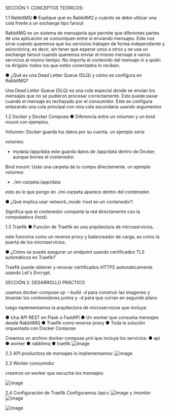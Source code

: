 SECCIÓN 1: CONCEPTOS TEÓRICOS:

1.1 RabbitMQ
● Explique qué es RabbitMQ y cuándo se debe utilizar una cola frente a un
exchange tipo fanout

RabbitMQ es un sistema de mensajería que permite que diferentes partes de una aplicación se comuniquen entre sí enviando mensajes. 
Este nos sirve cuando queremos que los servicios trabajen de forma independiente y asincrónica, es decir, sin tener que esperar unos a otros
y se usa un exchange fanout cuando queremos enviar el mismo mensaje a varios servicios al mismo tiempo. No importa el contenido del mensaje ni a quién va dirigido: todos los que estén conectados lo reciben.

● ¿Qué es una Dead Letter Queue (DLQ) y cómo se configura en RabbitMQ?

Una Dead Letter Queue (DLQ) es una cola especial donde se envían los mensajes que no se pudieron procesar correctamente. Esto puede pasar cuando el mensaje es rechazado por el consumidor. 
Este se configura enlazando una cola principal con otra cola secundaria usando argumentos

1.2 Docker y Docker Compose
● Diferencia entre un volumen y un bind mount con ejemplos.

Volumen: Docker guarda los datos por su cuenta.
un ejemplo seria

volumes:
  - mydata:/app/data
este guarda datos de /app/data dentro de Docker, aunque borres el contenedor.

Bind mount: Usás una carpeta de tu compu directamente.
un ejemplo
volumes:
  - ./mi-carpeta:/app/data

esto es lo que pongo en ./mi-carpeta aparece dentro del contenedor.

● ¿Qué implica usar network_mode: host en un contenedor?.

Significa que el contenedor comparte la red directamente con la computadora (host).

1.3 Traefik
● Función de Traefik en una arquitectura de microservicios.

este funciona como un reverse proxy y balanceador de carga, es como la puerta de los microservicios.

● ¿Cómo se puede asegurar un endpoint usando certificados TLS automáticos
en Traefik?

Traefik puede obtener y renovar certificados HTTPS automáticamente usando Let's Encrypt.

SECCIÓN 2: DESARROLLO PRÁCTICO

usamos docker-compose up --build -d
para construir las imagenes y levantar los contonedores juntos y -d para que corran en segundo plano

luego mplementamos la arquitectura de microservicios que incluya:

● Una API REST en Flask o FastAPI
● Un worker que consuma mensajes desde RabbitMQ
● Traefik como reverse proxy
● Toda la solución orquestada con Docker Compose

Creamos un archivo docker-compose.yml que incluya los servicios:
● api
● worker
● rabbitmq
● traefik
![image](https://github.com/user-attachments/assets/1b17c4a0-2156-45f8-a991-a18c229edd5e)

2.2 API productora de mensajes
lo implementamos:
![image](https://github.com/user-attachments/assets/36e86195-5c02-45bc-b6f9-dbc6f128d911)

2.3 Worker consumidor

creamos un worker que escuche los mensajes:

![image](https://github.com/user-attachments/assets/124efc1c-765b-4ddc-b09c-000d721b3da0)

2.4 Configuración de Traefik
Configuramos /api:c 
![image](https://github.com/user-attachments/assets/60491c83-7c93-4320-a9c5-730ffddf4c7c)
y  /monitor
 ![image](https://github.com/user-attachments/assets/6b680f56-6e31-4523-a64f-64854b3fabef)

![image](https://github.com/user-attachments/assets/cd1b72d0-d4e8-4cdf-84e0-1a13c7c198ee)

